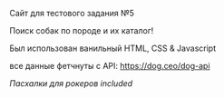 Сайт для тестового задания №5

Поиск собак по породе и их каталог!

Был использован ванильный HTML, CSS & Javascript

все данные фетчнуты с API: https://dog.ceo/dog-api

_Пасхалки для рокеров included_